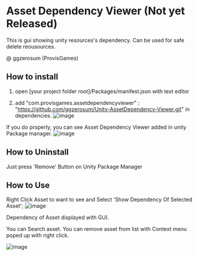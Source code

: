 # Asset Dependency Viewer (Not yet Released)

This is gui showing unity resources's dependency.
Can be used for safe delete reousources.

@ ggzerosum (ProvisGames)

## How to install
1. open [your project folder root]/Packages/manifest.json with text editor

2. add "com.provisgames.assetdependencyviewer" : "https://github.com/ggzerosum/Unity-AssetDependency-Viewer.git" in dependencies.
![image](https://user-images.githubusercontent.com/14087406/71662359-85b71780-2d94-11ea-9838-3731d7a775cb.png)

If you do properly, you can see Asset Dependency Viewer added in unity Package manager.
![image](https://user-images.githubusercontent.com/14087406/71653024-8d16fa80-2d6d-11ea-9573-3f23013c97ee.png)

## How to Uninstall
Just press 'Remove' Button on Unity Package Manager


## How to Use
Right Click Asset to want to see and Select 'Show Dependency Of Selected Asset';
![image](https://user-images.githubusercontent.com/14087406/71662395-b434f280-2d94-11ea-9d4b-058b6772837f.png)

Dependency of Asset displayed with GUI.

You can Search asset.
You can remove asset from list with Context menu poped up with right click.

![image](https://user-images.githubusercontent.com/14087406/71662468-f0685300-2d94-11ea-9e03-55fe3f11c750.png)
